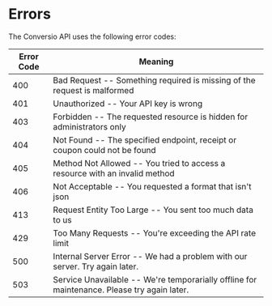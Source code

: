 # Errors

The Conversio API uses the following error codes:

Error Code | Meaning
---------- | -------
400 | Bad Request -- Something required is missing of the request is malformed
401 | Unauthorized -- Your API key is wrong
403 | Forbidden -- The requested resource is hidden for administrators only
404 | Not Found -- The specified endpoint, receipt or coupon could not be found
405 | Method Not Allowed -- You tried to access a resource with an invalid method
406 | Not Acceptable -- You requested a format that isn't json
413 | Request Entity Too Large -- You sent too much data to us
429 | Too Many Requests -- You're exceeding the API rate limit
500 | Internal Server Error -- We had a problem with our server. Try again later.
503 | Service Unavailable -- We're temporarially offline for maintenance. Please try again later.
